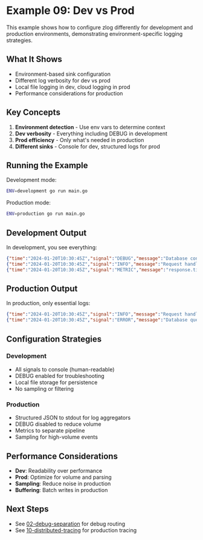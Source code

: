 # Example 09: Dev vs Prod

This example shows how to configure zlog differently for development and production environments, demonstrating environment-specific logging strategies.

## What It Shows

- Environment-based sink configuration
- Different log verbosity for dev vs prod
- Local file logging in dev, cloud logging in prod
- Performance considerations for production

## Key Concepts

1. **Environment detection** - Use env vars to determine context
2. **Dev verbosity** - Everything including DEBUG in development
3. **Prod efficiency** - Only what's needed in production
4. **Different sinks** - Console for dev, structured logs for prod

## Running the Example

Development mode:
```bash
ENV=development go run main.go
```

Production mode:
```bash
ENV=production go run main.go
```

## Development Output

In development, you see everything:
```json
{"time":"2024-01-20T10:30:45Z","signal":"DEBUG","message":"Database connection pool stats","caller":"main.go:25","pool_size":10,"active":3}
{"time":"2024-01-20T10:30:45Z","signal":"INFO","message":"Request handled","caller":"main.go:30","duration_ms":45}
{"time":"2024-01-20T10:30:45Z","signal":"METRIC","message":"response.time","caller":"main.go:35","value":45}
```

## Production Output

In production, only essential logs:
```json
{"time":"2024-01-20T10:30:45Z","signal":"INFO","message":"Request handled","caller":"main.go:30","duration_ms":45}
{"time":"2024-01-20T10:30:45Z","signal":"ERROR","message":"Database query failed","caller":"main.go:40","error":"connection timeout"}
```

## Configuration Strategies

### Development
- All signals to console (human-readable)
- DEBUG enabled for troubleshooting
- Local file storage for persistence
- No sampling or filtering

### Production
- Structured JSON to stdout for log aggregators
- DEBUG disabled to reduce volume
- Metrics to separate pipeline
- Sampling for high-volume events

## Performance Considerations

- **Dev**: Readability over performance
- **Prod**: Optimize for volume and parsing
- **Sampling**: Reduce noise in production
- **Buffering**: Batch writes in production

## Next Steps

- See [02-debug-separation](../02-debug-separation) for debug routing
- See [10-distributed-tracing](../10-distributed-tracing) for production tracing